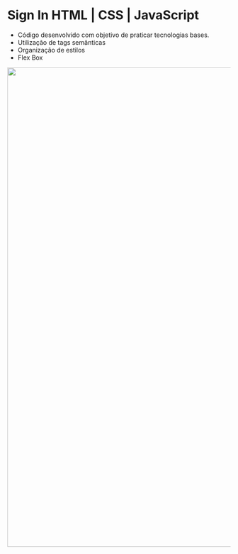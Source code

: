 # Sign In HTML | CSS | JavaScript

- Código desenvolvido com objetivo de praticar tecnologias bases.
- Utilização de tags semânticas
- Organização de estilos
- Flex Box

<div align="center">
  <img src="https://user-images.githubusercontent.com/84761488/128203709-209cbb95-632e-4a88-b6b0-6e1444aadb8c.png" width="1080px">
</div>
